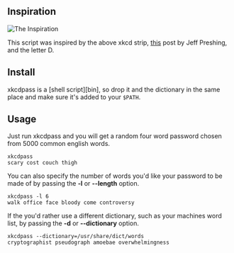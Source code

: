 ## Inspiration
![The Inspiration](http://imgs.xkcd.com/comics/password_strength.png)

This script was inspired by the above xkcd strip, [this](http://preshing.com/20110811/xkcd-password-generator/) post by Jeff Preshing, and the letter D.

## Install

xkcdpass is a [shell script][bin], so drop it and the dictionary in the same place and make sure it's added
to your `$PATH`.

## Usage

Just run xkcdpass and you will get a random four word password chosen from 5000 common english words.

    xkcdpass
    scary cost couch thigh

You can also specify the number of words you'd like your password to be made of by passing the **-l** or **--length** option.

    xkcdpass -l 6
    walk office face bloody come controversy

If the you'd rather use a different dictionary, such as your machines word list, by passing the **-d** or **--dictionary** option.

    xkcdpass --dictionary=/usr/share/dict/words
    cryptographist pseudograph amoebae overwhelmingness
